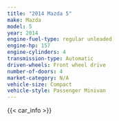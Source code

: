 ```yaml
---
title: "2014 Mazda 5"
make: Mazda
model: 5
year: 2014
engine-fuel-type: regular unleaded
engine-hp: 157
engine-cylinders: 4
transmission-type: Automatic
driven-wheels: Front wheel drive
number-of-doors: 4
market-category: N/A
vehicle-size: Compact
vehicle-style: Passenger Minivan
---
```


{{< car_info >}}
